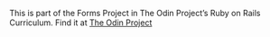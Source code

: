 This is part of the Forms Project in The Odin Project’s Ruby on Rails Curriculum. Find it at [The Odin Project](http://www.theodinproject.com)